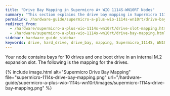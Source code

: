 ```yaml
---
title: "Drive Bay Mapping in Supermicro A+ WIO 1114S-WN10RT Nodes"
summary: "This section explains the drive bay mapping in Supermicro 1114S nodes."
permalink: /hardware-guide/supermicro-a-plus-wio-1114s-wn10rt/drive-bay-mapping.html
redirect_from:
  - /hardware/supermicro-a-plus-wio-1114s-wn10rt/drive-slot-mapping.html
  - /hardware/supermicro-a-plus-wio-1114s-wn10rt/drive-bay-mapping.html
sidebar: hardware_guide_sidebar
keywords: drive, hard_drive, drive_bay, mapping, Supermicro_1114S, WN10RT
---
```


Your node contains bays for 10 drives and one boot drive in an internal M.2 expansion slot. The following is the mapping for the drives.

{% include image.html alt="Supermicro Drive Bay Mapping" file="supermicro-1114s-drive-bay-mapping.png" url="/hardware-guide/supermicro-a-plus-wio-1114s-wn10rt/images/supermicro-1114s-drive-bay-mapping.png" %}
